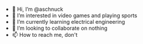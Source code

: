 - 👋 Hi, I’m @aschnuck
- 👀 I’m interested in video games and playing sports
- 🌱 I’m currently learning electrical engineering
- 💞️ I’m looking to collaborate on nothing
- 📫 How to reach me, don't

<!---
aschnuck/aschnuck is a ✨ special ✨ repository because its `README.md` (this file) appears on your GitHub profile.
You can click the Preview link to take a look at your changes.
--->
